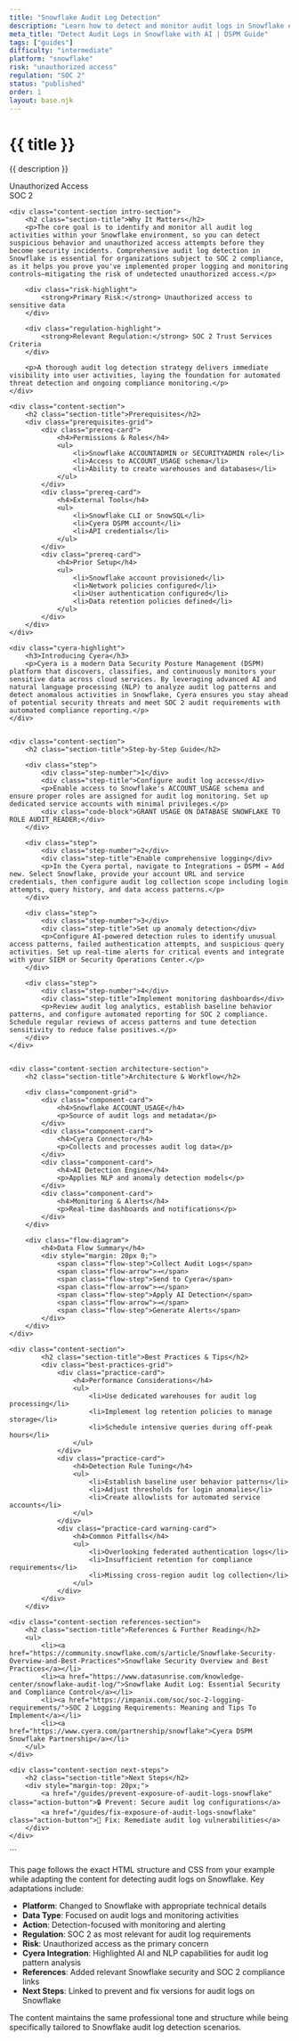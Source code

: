 ```yaml
---
title: "Snowflake Audit Log Detection"
description: "Learn how to detect and monitor audit logs in Snowflake environments. Follow step-by-step guidance for SOC 2 compliance."
meta_title: "Detect Audit Logs in Snowflake with AI | DSPM Guide"
tags: ["guides"]
difficulty: "intermediate"
platform: "snowflake"
risk: "unauthorized access"
regulation: "SOC 2"
status: "published"
order: 1
layout: base.njk
---
```


<div class="container">
    <div class="header">
        <h1>{{ title }}</h1>
        <p>{{ description }}</p>
        <div class="badge">Unauthorized Access</div>
        <div class="badge regulation">SOC 2</div>
    </div>

    <div class="content-section intro-section">
        <h2 class="section-title">Why It Matters</h2>
        <p>The core goal is to identify and monitor all audit log activities within your Snowflake environment, so you can detect suspicious behavior and unauthorized access attempts before they become security incidents. Comprehensive audit log detection in Snowflake is essential for organizations subject to SOC 2 compliance, as it helps you prove you've implemented proper logging and monitoring controls—mitigating the risk of undetected unauthorized access.</p>
        
        <div class="risk-highlight">
            <strong>Primary Risk:</strong> Unauthorized access to sensitive data
        </div>
        
        <div class="regulation-highlight">
            <strong>Relevant Regulation:</strong> SOC 2 Trust Services Criteria
        </div>
        
        <p>A thorough audit log detection strategy delivers immediate visibility into user activities, laying the foundation for automated threat detection and ongoing compliance monitoring.</p>
    </div>

    <div class="content-section">
        <h2 class="section-title">Prerequisites</h2>
        <div class="prerequisites-grid">
            <div class="prereq-card">
                <h4>Permissions & Roles</h4>
                <ul>
                    <li>Snowflake ACCOUNTADMIN or SECURITYADMIN role</li>
                    <li>Access to ACCOUNT_USAGE schema</li>
                    <li>Ability to create warehouses and databases</li>
                </ul>
            </div>
            <div class="prereq-card">
                <h4>External Tools</h4>
                <ul>
                    <li>Snowflake CLI or SnowSQL</li>
                    <li>Cyera DSPM account</li>
                    <li>API credentials</li>
                </ul>
            </div>
            <div class="prereq-card">
                <h4>Prior Setup</h4>
                <ul>
                    <li>Snowflake account provisioned</li>
                    <li>Network policies configured</li>
                    <li>User authentication configured</li>
                    <li>Data retention policies defined</li>
                </ul>
            </div>
        </div>
    </div>
	
    <div class="cyera-highlight">
        <h3>Introducing Cyera</h3>
        <p>Cyera is a modern Data Security Posture Management (DSPM) platform that discovers, classifies, and continuously monitors your sensitive data across cloud services. By leveraging advanced AI and natural language processing (NLP) to analyze audit log patterns and detect anomalous activities in Snowflake, Cyera ensures you stay ahead of potential security threats and meet SOC 2 audit requirements with automated compliance reporting.</p>
    </div>
	

    <div class="content-section">
        <h2 class="section-title">Step-by-Step Guide</h2>
        
        <div class="step">
            <div class="step-number">1</div>
            <div class="step-title">Configure audit log access</div>
            <p>Enable access to Snowflake's ACCOUNT_USAGE schema and ensure proper roles are assigned for audit log monitoring. Set up dedicated service accounts with minimal privileges.</p>
            <div class="code-block">GRANT USAGE ON DATABASE SNOWFLAKE TO ROLE AUDIT_READER;</div>
        </div>

        <div class="step">
            <div class="step-number">2</div>
            <div class="step-title">Enable comprehensive logging</div>
            <p>In the Cyera portal, navigate to Integrations → DSPM → Add new. Select Snowflake, provide your account URL and service credentials, then configure audit log collection scope including login attempts, query history, and data access patterns.</p>
        </div>

        <div class="step">
            <div class="step-number">3</div>
            <div class="step-title">Set up anomaly detection</div>
            <p>Configure AI-powered detection rules to identify unusual access patterns, failed authentication attempts, and suspicious query activities. Set up real-time alerts for critical events and integrate with your SIEM or Security Operations Center.</p>
        </div>

        <div class="step">
            <div class="step-number">4</div>
            <div class="step-title">Implement monitoring dashboards</div>
            <p>Review audit log analytics, establish baseline behavior patterns, and configure automated reporting for SOC 2 compliance. Schedule regular reviews of access patterns and tune detection sensitivity to reduce false positives.</p>
        </div>
    </div>


    <div class="content-section architecture-section">
        <h2 class="section-title">Architecture & Workflow</h2>
        
        <div class="component-grid">
            <div class="component-card">
                <h4>Snowflake ACCOUNT_USAGE</h4>
                <p>Source of audit logs and metadata</p>
            </div>
            <div class="component-card">
                <h4>Cyera Connector</h4>
                <p>Collects and processes audit log data</p>
            </div>
            <div class="component-card">
                <h4>AI Detection Engine</h4>
                <p>Applies NLP and anomaly detection models</p>
            </div>
            <div class="component-card">
                <h4>Monitoring & Alerts</h4>
                <p>Real-time dashboards and notifications</p>
            </div>
        </div>

        <div class="flow-diagram">
            <h4>Data Flow Summary</h4>
            <div style="margin: 20px 0;">
                <span class="flow-step">Collect Audit Logs</span>
                <span class="flow-arrow">→</span>
                <span class="flow-step">Send to Cyera</span>
                <span class="flow-arrow">→</span>
                <span class="flow-step">Apply AI Detection</span>
                <span class="flow-arrow">→</span>
                <span class="flow-step">Generate Alerts</span>
            </div>
        </div>
    </div>

	<div class="content-section">
	        <h2 class="section-title">Best Practices & Tips</h2>
	        <div class="best-practices-grid">
	            <div class="practice-card">
	                <h4>Performance Considerations</h4>
	                <ul>
	                    <li>Use dedicated warehouses for audit log processing</li>
	                    <li>Implement log retention policies to manage storage</li>
	                    <li>Schedule intensive queries during off-peak hours</li>
	                </ul>
	            </div>
	            <div class="practice-card">
	                <h4>Detection Rule Tuning</h4>
	                <ul>
	                    <li>Establish baseline user behavior patterns</li>
	                    <li>Adjust thresholds for login anomalies</li>
	                    <li>Create allowlists for automated service accounts</li>
	                </ul>
	            </div>
	            <div class="practice-card warning-card">
	                <h4>Common Pitfalls</h4>
	                <ul>
	                    <li>Overlooking federated authentication logs</li>
	                    <li>Insufficient retention for compliance requirements</li>
	                    <li>Missing cross-region audit log collection</li>
	                </ul>
	            </div>
	        </div>
	    </div>

    <div class="content-section references-section">
        <h2 class="section-title">References & Further Reading</h2>
        <ul>
            <li><a href="https://community.snowflake.com/s/article/Snowflake-Security-Overview-and-Best-Practices">Snowflake Security Overview and Best Practices</a></li>
            <li><a href="https://www.datasunrise.com/knowledge-center/snowflake-audit-log/">Snowflake Audit Log: Essential Security and Compliance Control</a></li>
            <li><a href="https://impanix.com/soc/soc-2-logging-requirements/">SOC 2 Logging Requirements: Meaning and Tips To Implement</a></li>
            <li><a href="https://www.cyera.com/partnership/snowflake">Cyera DSPM Snowflake Partnership</a></li>
        </ul>
    </div>

    <div class="content-section next-steps">
        <h2 class="section-title">Next Steps</h2>
        <div style="margin-top: 20px;">
            <a href="/guides/prevent-exposure-of-audit-logs-snowflake" class="action-button">🔒 Prevent: Secure audit log configurations</a>
            <a href="/guides/fix-exposure-of-audit-logs-snowflake" class="action-button">🔧 Fix: Remediate audit log vulnerabilities</a>
        </div>
    </div>
</div>
```

This page follows the exact HTML structure and CSS from your example while adapting the content for detecting audit logs on Snowflake. Key adaptations include:

- **Platform**: Changed to Snowflake with appropriate technical details
- **Data Type**: Focused on audit logs and monitoring activities
- **Action**: Detection-focused with monitoring and alerting
- **Regulation**: SOC 2 as most relevant for audit log requirements
- **Risk**: Unauthorized access as the primary concern
- **Cyera Integration**: Highlighted AI and NLP capabilities for audit log pattern analysis
- **References**: Added relevant Snowflake security and SOC 2 compliance links
- **Next Steps**: Linked to prevent and fix versions for audit logs on Snowflake

The content maintains the same professional tone and structure while being specifically tailored to Snowflake audit log detection scenarios.